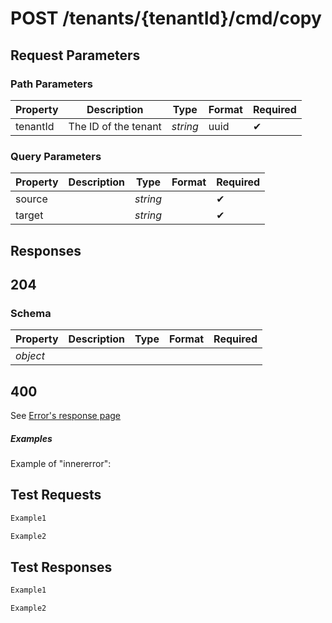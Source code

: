 # **POST**   /tenants/{tenantId}/cmd/copy

## __Request Parameters__

### Path Parameters
  
   | Property | Description | Type     | Format | Required |
   | -------- | ----------- | -------- | ------ | ----------- |
   | tenantId |       The ID of the tenant      | _string_ | uuid   | ✔           |

### Query Parameters

 | Property | Description | Type     | Format | Required |
 | -------- | ----------- | -------- | ------- | ----------- |
 | source   |             | _string_ |         | ✔           |
 | target   |             | _string_ |         | ✔           |

## __Responses__

## __204__

### Schema

| Property | Description | Type | Format | Required |
| -------- | ----------- | ---- | ------ | ----------- |
| _object_ |             |      |        |             |

## 400

See [Error's response page](errors.md)

##### Examples

Example of "innererror":


## __Test Requests__

```bash 
Example1
```

```csharp
Example2
```

## __Test Responses__

```bash 
Example1
```

```csharp
Example2
```
